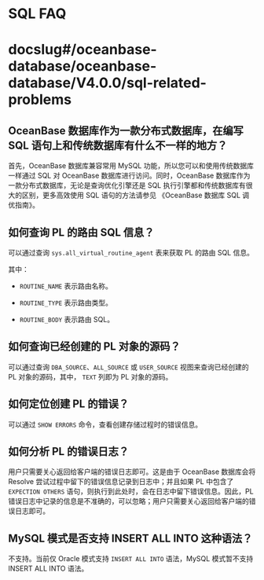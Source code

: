 # SQL FAQ

# docslug#/oceanbase-database/oceanbase-database/V4.0.0/sql-related-problems

## OceanBase 数据库作为一款分布式数据库，在编写 SQL 语句上和传统数据库有什么不一样的地方？

首先，OceanBase 数据库兼容常用 MySQL 功能，所以您可以和使用传统数据库一样通过 SQL 对 OceanBase 数据库进行访问。同时，OceanBase 数据库作为一款分布式数据库，无论是查询优化引擎还是 SQL 执行引擎都和传统数据库有很大的区别，更多高效使用 SQL 语句的方法请参见 《OceanBase 数据库 SQL 调优指南》。

## 如何查询 PL 的路由 SQL 信息？

可以通过查询 `sys.all_virtual_routine_agent` 表来获取 PL 的路由 SQL 信息。

其中：

* `ROUTINE_NAME` 表示路由名称。

* `ROUTINE_TYPE` 表示路由类型。

* `ROUTINE_BODY` 表示路由 SQL。

## 如何查询已经创建的 PL 对象的源码？

可以通过查询 `DBA_SOURCE`、`ALL_SOURCE` 或 `USER_SOURCE` 视图来查询已经创建的 PL 对象的源码，其中， `TEXT` 列即为 PL 对象的源码。

## 如何定位创建 PL 的错误？

可以通过 `SHOW ERRORS` 命令，查看创建存储过程时的错误信息。

## 如何分析 PL 的错误日志？

用户只需要关心返回给客户端的错误日志即可。这是由于 OceanBase 数据库会将 Resolve 尝试过程中留下的错误信息记录到日志中；并且如果 PL 中包含了 `EXPECTION OTHERS` 语句，则执行到此处时，会在日志中留下错误信息。因此，PL 错误日志中记录的信息是不准确的，可以忽略；用户只需要关心返回给客户端的错误日志即可。

## MySQL 模式是否支持 INSERT ALL INTO 这种语法？

不支持。当前仅 Oracle 模式支持 `INSERT ALL INTO` 语法，MySQL 模式暂不支持 INSERT ALL INTO 语法。
